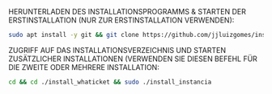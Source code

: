 HERUNTERLADEN DES INSTALLATIONSPROGRAMMS & STARTEN DER ERSTINSTALLATION (NUR ZUR ERSTINSTALLATION VERWENDEN):

```bash
sudo apt install -y git && git clone https://github.com/jjluizgomes/install_whaticket.git && sudo chmod -R 777 ./install_whaticket && cd ./install_whaticket && sudo ./install_primaria
```

ZUGRIFF AUF DAS INSTALLATIONSVERZEICHNIS UND STARTEN ZUSÄTZLICHER INSTALLATIONEN (VERWENDEN SIE DIESEN BEFEHL FÜR DIE ZWEITE ODER MEHRERE INSTALLATION:
```bash
cd && cd ./install_whaticket && sudo ./install_instancia
```

